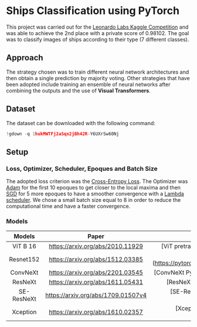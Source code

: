 # Ships Classification using PyTorch

This project was carried out for the [Leonardo Labs Kaggle Competition](https://www.kaggle.com/competitions/sapienza-training-camp-2022/overview) and was able to achieve the 2nd place with a private score of 0.98102. The goal was to classify images of ships according to their type (7 different classes). 

## Approach

The strategy chosen was to train different neural network architectures and then obtain a single prediction by majority voting. Other strategies that have been adopted include training an ensemble of neural networks after combining the outputs and the use of **Visual Transformers**. 

## Dataset

The dataset can be downloaded with the following command:

```python
!gdown -q 1hukMWTFj2aSqx2jBh42R-Y6UXrSw60Nj
```

## Setup

### Loss, Optimizer, Scheduler, Epoques and Batch Size

The adopted loss criterion was the [Cross-Entropy Loss](https://pytorch.org/docs/stable/generated/torch.nn.CrossEntropyLoss.html).
The Optimizer was [Adam](https://pytorch.org/docs/stable/generated/torch.optim.Adam.html) for the first 10 epoques to get closer to the local maxima and then [SGD](https://pytorch.org/docs/stable/generated/torch.optim.SGD.html#torch.optim.SGD) for 5 more epoques to have a smoother convergence with a [Lambda scheduler](https://pytorch.org/docs/stable/generated/torch.optim.lr_scheduler.LambdaLR.html).
We chose a small batch size equal to 8 in order to reduce the computational time and have a faster convergence.

### Models

| Models       | Paper           | Link  |
| :--------------------: |:-------------:| :-----:|
| ViT B 16     | <https://arxiv.org/abs/2010.11929> | [ViT pretrained] (https://github.com/lukemelas/PyTorch-Pretrained-ViT)|
| Resnet152    | <https://arxiv.org/abs/1512.03385>      |  [Resnet152 PyTorch] (https://pytorch.org/vision/0.12/generated/torchvision.models.resnet152.html) |
| ConvNeXt | <https://arxiv.org/abs/2201.03545>      |  [ConvNeXt PyTorch] (https://pytorch.org/vision/stable/models/convnext.html) |
| ResNeXt | <https://arxiv.org/abs/1611.05431>      | [ResNeXt PyTorch] (https://pytorch.org/hub/pytorch_vision_resnext/)|
| SE-ResNeXt | <https://arxiv.org/abs/1709.01507v4>      |   [SE-ResNeXt Timm] (https://rwightman.github.io/pytorch-image-models/models/seresnext/) |
| Xception | <https://arxiv.org/abs/1610.02357>      |  [Xception Timm] (https://rwightman.github.io/pytorch-image-models/models/xception/) |




